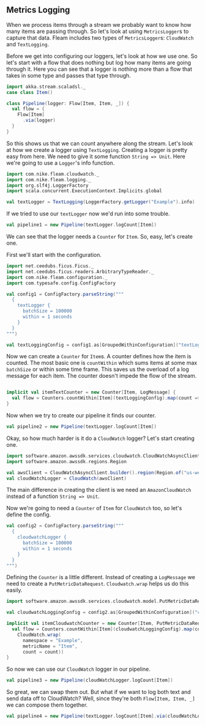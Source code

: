 ## Metrics Logging

When we process items through a stream we probably want to know how many items are passing through. So let's look at
using `MetricsLogger`s to capture that data. Fleam includes two types of `MetricsLogger`s: `CloudWatch` and `TextLogging`.


Before we get into configuring our loggers, let's look at how we use one. So let's start with a flow that does nothing
but log how many items are going through it. Here you can see that a logger is nothing more than a flow that takes in
some type and passes that type through.
```scala mdoc:silent
import akka.stream.scaladsl._
case class Item()

class Pipeline(logger: Flow[Item, Item, _]) {
  val flow = {
    Flow[Item]
      .via(logger)
  }
}
```

So this shows us that we can count anywhere along the stream. Let's look at how we create a logger using `TextLogging`.
Creating a logger is pretty easy from here. We need to give it some function `String => Unit`. Here we're going to use
a `Logger`'s info function.
```scala mdoc:silent
import com.nike.fleam.cloudwatch._
import com.nike.fleam.logging._
import org.slf4j.LoggerFactory
import scala.concurrent.ExecutionContext.Implicits.global

val textLogger = TextLogging(LoggerFactory.getLogger("Example").info)
```

If we tried to use our `textLogger` now we'd run into some trouble.
```scala mdoc:fail
val pipeline1 = new Pipeline(textLogger.logCount[Item])
```
We can see that the logger needs a `Counter` for `Item`. So, easy, let's create one.

First we'll start with the configuration.
```scala mdoc:silent
import net.ceedubs.ficus.Ficus._
import net.ceedubs.ficus.readers.ArbitraryTypeReader._
import com.nike.fleam.configuration._
import com.typesafe.config.ConfigFactory

val config1 = ConfigFactory.parseString("""
  {
    textLogger {
      batchSize = 100000
      within = 1 seconds
    }
  }
""")

val textLoggingConfig = config1.as[GroupedWithinConfiguration]("textLogger")
```


Now we can create a `Counter` for `Item`s. A counter defines how the item is counted. The most basic one is `countWithin`
which sums items at some max `batchSize` or within some time frame. This saves us the overload of a log message for each
item. The counter doesn't impede the flow of the stream.
```scala mdoc:silent

implicit val itemTextCounter = new Counter[Item, LogMessage] {
  val flow = Counters.countWithin[Item](textLoggingConfig).map(count => LogMessage(s"Processed $count items"))
}
```

Now when we try to create our pipeline it finds our counter.
```scala mdoc:silent
val pipeline2 = new Pipeline(textLogger.logCount[Item])
```

Okay, so how much harder is it do a `CloudWatch` logger? Let's start creating one.
```scala mdoc:silent
import software.amazon.awssdk.services.cloudwatch.CloudWatchAsyncClient
import software.amazon.awssdk.regions.Region

val awsClient = CloudWatchAsyncClient.builder().region(Region.of("us-west-2")).build()
val cloudWatchLogger = CloudWatch(awsClient)
```
The main difference in creating the client is we need an `AmazonCloudWatch` instead of a function `String => Unit`.

Now we're going to need a `Counter` of `Item` for `CloudWatch` too, so let's define the config.
```scala mdoc:silent
val config2 = ConfigFactory.parseString("""
  {
    cloudwatchLogger {
      batchSize = 100000
      within = 1 seconds
    }
  }
""")
```

Defining the `Counter` is a little different. Instead of creating a `LogMessage` we need to create a `PutMetricDataRequest`.
`Cloudwatch.wrap` helps us do this easily.
```scala mdoc:silent
import software.amazon.awssdk.services.cloudwatch.model.PutMetricDataRequest

val cloudwatchLoggingConfig = config2.as[GroupedWithinConfiguration]("cloudwatchLogger")

implicit val itemCloudwatchCounter = new Counter[Item, PutMetricDataRequest] {
  val flow = Counters.countWithin[Item](cloudwatchLoggingConfig).map(count =>
    CloudWatch.wrap(
      namespace = "Example",
      metricName = "Item",
      count = count))
}
```

So now we can use our `CloudWatch` logger in our pipeline.
```scala mdoc:silent
val pipeline3 = new Pipeline(cloudWatchLogger.logCount[Item])
```

So great, we can swap them out. But what if we want to log both text and send data off to CloudWatch? Well, since they're
both `Flow[Item, Item, _]` we can compose them together.
```scala mdoc:silent
val pipeline4 = new Pipeline(textLogger.logCount[Item].via(cloudWatchLogger.logCount[Item]))
```
